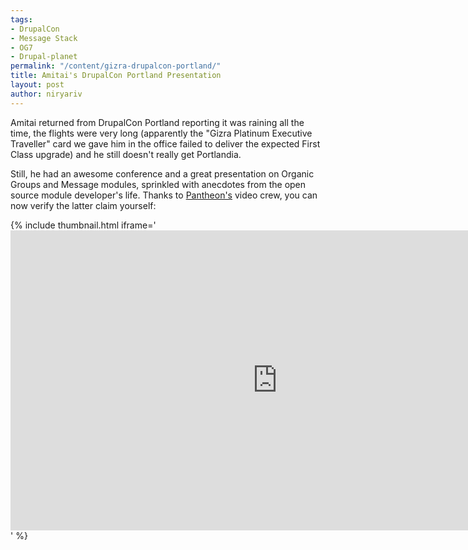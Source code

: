 ```yaml
---
tags:
- DrupalCon
- Message Stack
- OG7
- Drupal-planet
permalink: "/content/gizra-drupalcon-portland/"
title: Amitai's DrupalCon Portland Presentation
layout: post
author: niryariv
---
```



Amitai returned from DrupalCon Portland reporting it was raining all the time, the flights were very long (apparently the "Gizra Platinum Executive Traveller" card we gave him in the office failed to deliver the expected First Class upgrade) and he still doesn't really get Portlandia.

Still, he had an awesome conference and a great presentation on Organic Groups and Message modules, sprinkled with anecdotes from the open source module developer's life. Thanks to [Pantheon's](https://www.getpantheon.com/blog/drupalcon-portland-video-amitai-burstein-organic-groups-message) video crew, you can now verify the latter claim yourself:

{% include thumbnail.html iframe='<iframe width="853" height="480" src="https://www.youtube.com/embed/XglUUroifsg" frameborder="0" allowfullscreen></iframe>' %}
